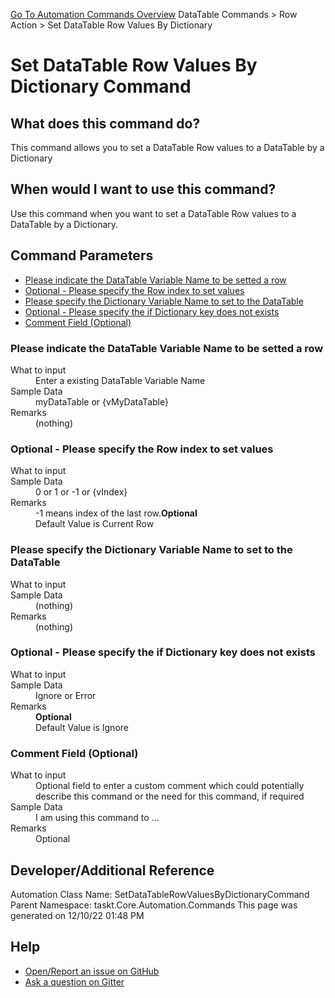 <!--TITLE: Set DataTable Row Values By Dictionary Command -->
<!-- SUBTITLE: a command in the DataTable Commands group. -->
[Go To Automation Commands Overview](/automation-commands.md)
DataTable Commands &gt; Row Action &gt; Set DataTable Row Values By Dictionary


# Set DataTable Row Values By Dictionary Command


## What does this command do?
This command allows you to set a DataTable Row values to a DataTable by a Dictionary


## When would I want to use this command?
Use this command when you want to set a DataTable Row values to a DataTable by a Dictionary.


## Command Parameters
- [Please indicate the DataTable Variable Name to be setted a row](#param_0)
- [Optional - Please specify the Row index to set values](#param_1)
- [Please specify the Dictionary Variable Name to set to the DataTable](#param_2)
- [Optional - Please specify the if Dictionary key does not exists](#param_3)
- [Comment Field (Optional)](#param_4)


<a id="param_0"></a>
### Please indicate the DataTable Variable Name to be setted a row


<dl>
<dt>What to input</dt><dd>Enter a existing DataTable Variable Name</dd>
<dt>Sample Data</dt><dd>myDataTable or {vMyDataTable}</dd>
<dt>Remarks</dt><dd>(nothing)</dd>
</dl>




<a id="param_1"></a>
### Optional - Please specify the Row index to set values


<dl>
<dt>What to input</dt><dd></dd>
<dt>Sample Data</dt><dd>0 or 1 or -1 or {vIndex}</dd>
<dt>Remarks</dt><dd>-1 means index of the last row.<b>Optional</b><br>Default Value is Current Row</dd>
</dl>




<a id="param_2"></a>
### Please specify the Dictionary Variable Name to set to the DataTable


<dl>
<dt>What to input</dt><dd></dd>
<dt>Sample Data</dt><dd>(nothing)</dd>
<dt>Remarks</dt><dd>(nothing)</dd>
</dl>




<a id="param_3"></a>
### Optional - Please specify the if Dictionary key does not exists


<dl>
<dt>What to input</dt><dd></dd>
<dt>Sample Data</dt><dd>Ignore or Error</dd>
<dt>Remarks</dt><dd><b>Optional</b><br>Default Value is Ignore</dd>
</dl>




<a id="param_4"></a>
### Comment Field (Optional)


<dl>
<dt>What to input</dt><dd>Optional field to enter a custom comment which could potentially describe this command or the need for this command, if required</dd>
<dt>Sample Data</dt><dd>I am using this command to ...</dd>
<dt>Remarks</dt><dd>Optional</dd>
</dl>




## Developer/Additional Reference
Automation Class Name: SetDataTableRowValuesByDictionaryCommand
Parent Namespace: taskt.Core.Automation.Commands
This page was generated on 12/10/22 01:48 PM


## Help
- [Open/Report an issue on GitHub](https://github.com/rcktrncn/taskt/issues/new)
- [Ask a question on Gitter](https://gitter.im/taskt-rpa/Lobby)
